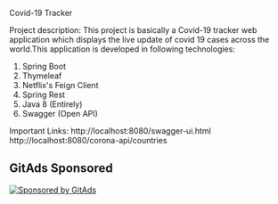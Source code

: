 Covid-19 Tracker 

Project description:
This project is basically a Covid-19 tracker web application which displays the live update of covid 19 cases across the world.This application is developed in following technologies:
1. Spring Boot
2. Thymeleaf
3. Netflix's Feign Client
4. Spring Rest
5. Java 8 (Entirely) 
6. Swagger (Open API)

Important Links:
http://localhost:8080/swagger-ui.html
http://localhost:8080/corona-api/countries

## GitAds Sponsored
[![Sponsored by GitAds](https://gitads.dev/v1/ad-serve?source=arnabnandy7/corona-app@github)](https://gitads.dev/v1/ad-track?source=arnabnandy7/corona-app@github)


